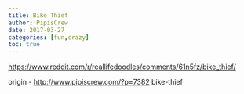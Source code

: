 ```yaml
---
title: Bike Thief
author: PipisCrew
date: 2017-03-27
categories: [fun,crazy]
toc: true
---
```


https://www.reddit.com/r/reallifedoodles/comments/61n5fz/bike_thief/

origin - http://www.pipiscrew.com/?p=7382 bike-thief